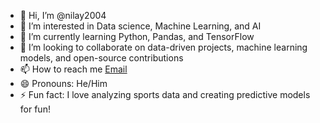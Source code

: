 - 👋 Hi, I’m @nilay2004
- 👀 I’m interested in Data science, Machine Learning, and AI 
- 🌱 I’m currently learning Python, Pandas, and TensorFlow 
- 💞️ I’m looking to collaborate on data-driven projects, machine learning models, and open-source contributions  
- 📫 How to reach me  [Email](nilaypandya2004@gmail.com)
- 😄 Pronouns: He/Him  
- ⚡ Fun fact:  I love analyzing sports data and creating predictive models for fun!

<!---
nilay2004/nilay2004 is a ✨ special ✨ repository because its `README.md` (this file) appears on your GitHub profile.
You can click the Preview link to take a look at your changes.
--->
